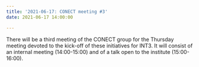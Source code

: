 ```yaml
---
title: '2021-06-17: CONECT meeting #3'
date: 2021-06-17 14:00:00

---
```


There will be a third meeting of the CONECT group for the Thursday meeting devoted to the kick-off of these initiatives for INT3. It will consist of an internal meeting (14:00-15:00) and of a talk open to the institute (15:00-16:00).
